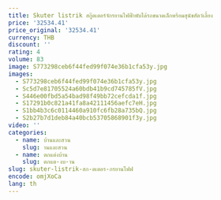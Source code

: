 ```yaml
---
title: Skuter listrik สกู๊ตเตอร์จักรยานไฟฟ้าพับได้รถขนาดเล็กพร้อมสุนัขสัตว์เลี้ยง
price: '32534.41'
price_original: '32534.41'
currency: THB
discount: ''
rating: 4
volume: 83
image: S773298ceb6f44fed99f074e36b1cfa53y.jpg
images:
  - S773298ceb6f44fed99f074e36b1cfa53y.jpg
  - Sc5d7e81705524a60bdb41b9cd745785fV.jpg
  - S446e00fbd5a54bad98f49bb72cefcda1f.jpg
  - S17291b0c821a41fa8a42111456aefc7eH.jpg
  - S1bb4b3c6c0114460a910fc6fb28a735bQ.jpg
  - S2b27b7d1deb84a40bcb53705868901f3y.jpg
video: ''
categories:
  - name: บ้านและสวน
    slug: านและสวน
  - name: ตกแต่งบ้าน
    slug: ตกแต-งบ-าน
slug: skuter-listrik-สก-ตเตอร-กรยานไฟฟ
encode: omjXoCa
lang: th
---
```

  